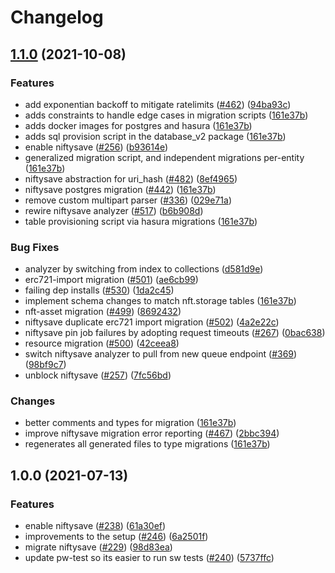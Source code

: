 # Changelog

## [1.1.0](https://www.github.com/ipfs-shipyard/nft.storage/compare/niftysave-v1.0.0...niftysave-v1.1.0) (2021-10-08)


### Features

* add exponentian backoff to mitigate ratelimits  ([#462](https://www.github.com/ipfs-shipyard/nft.storage/issues/462)) ([94ba93c](https://www.github.com/ipfs-shipyard/nft.storage/commit/94ba93cf72da35e323e363d793c0cf9d1d19d9db))
* adds constraints to handle edge cases in migration scripts ([161e37b](https://www.github.com/ipfs-shipyard/nft.storage/commit/161e37b5f615e3db238a20d1edda3c779ac658b5))
* adds docker images for postgres and hasura ([161e37b](https://www.github.com/ipfs-shipyard/nft.storage/commit/161e37b5f615e3db238a20d1edda3c779ac658b5))
* adds sql provision script in the database_v2 package ([161e37b](https://www.github.com/ipfs-shipyard/nft.storage/commit/161e37b5f615e3db238a20d1edda3c779ac658b5))
* enable niftysave ([#256](https://www.github.com/ipfs-shipyard/nft.storage/issues/256)) ([b93614e](https://www.github.com/ipfs-shipyard/nft.storage/commit/b93614ece6806611addea215726ff43f5f7f98bc))
* generalized migration script, and independent migrations per-entity ([161e37b](https://www.github.com/ipfs-shipyard/nft.storage/commit/161e37b5f615e3db238a20d1edda3c779ac658b5))
* niftysave abstraction for uri_hash ([#482](https://www.github.com/ipfs-shipyard/nft.storage/issues/482)) ([8ef4965](https://www.github.com/ipfs-shipyard/nft.storage/commit/8ef4965b00696f03f92958fd3eec829f00e6b702))
* niftysave postgres migration ([#442](https://www.github.com/ipfs-shipyard/nft.storage/issues/442)) ([161e37b](https://www.github.com/ipfs-shipyard/nft.storage/commit/161e37b5f615e3db238a20d1edda3c779ac658b5))
* remove custom multipart parser ([#336](https://www.github.com/ipfs-shipyard/nft.storage/issues/336)) ([029e71a](https://www.github.com/ipfs-shipyard/nft.storage/commit/029e71aefc1b152a080ffb5739e4f7c2565a1e57))
* rewire niftysave analyzer ([#517](https://www.github.com/ipfs-shipyard/nft.storage/issues/517)) ([b6b908d](https://www.github.com/ipfs-shipyard/nft.storage/commit/b6b908d80acb5bb18efa9e6bbea445b3bb30e1a4))
* table provisioning script via hasura migrations ([161e37b](https://www.github.com/ipfs-shipyard/nft.storage/commit/161e37b5f615e3db238a20d1edda3c779ac658b5))


### Bug Fixes

* analyzer by switching from index to collections ([d581d9e](https://www.github.com/ipfs-shipyard/nft.storage/commit/d581d9e410769342f7cb40808b414888207d07c3))
* erc721-import migration ([#501](https://www.github.com/ipfs-shipyard/nft.storage/issues/501)) ([ae6cb99](https://www.github.com/ipfs-shipyard/nft.storage/commit/ae6cb995b7356f60696b47e05a847b05f1a3739a))
* failing dep installs ([#530](https://www.github.com/ipfs-shipyard/nft.storage/issues/530)) ([1da2c45](https://www.github.com/ipfs-shipyard/nft.storage/commit/1da2c455f3fe1d3278c252dc47921b43789df68c))
* implement schema changes to match nft.storage tables ([161e37b](https://www.github.com/ipfs-shipyard/nft.storage/commit/161e37b5f615e3db238a20d1edda3c779ac658b5))
* nft-asset migration ([#499](https://www.github.com/ipfs-shipyard/nft.storage/issues/499)) ([8692432](https://www.github.com/ipfs-shipyard/nft.storage/commit/86924324c8215eef3a8799d1c1d740a6a919acd1))
* niftysave duplicate erc721 import migration ([#502](https://www.github.com/ipfs-shipyard/nft.storage/issues/502)) ([4a2e22c](https://www.github.com/ipfs-shipyard/nft.storage/commit/4a2e22ca7f7528c9176888f251a27e8c1fb55151))
* niftysave pin job failures by adopting request timeouts ([#267](https://www.github.com/ipfs-shipyard/nft.storage/issues/267)) ([0bac638](https://www.github.com/ipfs-shipyard/nft.storage/commit/0bac6385ef0417a7a3453172bf3a3ed9e664f9e6))
* resource migration ([#500](https://www.github.com/ipfs-shipyard/nft.storage/issues/500)) ([42ceea8](https://www.github.com/ipfs-shipyard/nft.storage/commit/42ceea80041eafe2f67d91805ec32242d01e63b7))
* switch niftysave analyzer to pull from new queue endpoint ([#369](https://www.github.com/ipfs-shipyard/nft.storage/issues/369)) ([98bf9c7](https://www.github.com/ipfs-shipyard/nft.storage/commit/98bf9c726b90001fe959f141b0f0e66f878b8a31))
* unblock niftysave ([#257](https://www.github.com/ipfs-shipyard/nft.storage/issues/257)) ([7fc56bd](https://www.github.com/ipfs-shipyard/nft.storage/commit/7fc56bdfbbbbe6a59a1ff7df9a42c81aad100635))


### Changes

* better comments and types for migration ([161e37b](https://www.github.com/ipfs-shipyard/nft.storage/commit/161e37b5f615e3db238a20d1edda3c779ac658b5))
* improve niftysave migration error reporting ([#467](https://www.github.com/ipfs-shipyard/nft.storage/issues/467)) ([2bbc394](https://www.github.com/ipfs-shipyard/nft.storage/commit/2bbc394dc94a13473c55dd15b1530ca96ca6bbe2))
* regenerates all generated files to type migrations ([161e37b](https://www.github.com/ipfs-shipyard/nft.storage/commit/161e37b5f615e3db238a20d1edda3c779ac658b5))

## 1.0.0 (2021-07-13)


### Features

* enable niftysave ([#238](https://www.github.com/ipfs-shipyard/nft.storage/issues/238)) ([61a30ef](https://www.github.com/ipfs-shipyard/nft.storage/commit/61a30efea3879ec38ba97d0e5b4d300182b50908))
* improvements to the setup ([#246](https://www.github.com/ipfs-shipyard/nft.storage/issues/246)) ([6a2501f](https://www.github.com/ipfs-shipyard/nft.storage/commit/6a2501f5c340af87c1571886961920280afec249))
* migrate niftysave ([#229](https://www.github.com/ipfs-shipyard/nft.storage/issues/229)) ([98d83ea](https://www.github.com/ipfs-shipyard/nft.storage/commit/98d83ea00a26363632ddaa33ab632831218f5a1e))
* update pw-test so its easier to run sw tests ([#240](https://www.github.com/ipfs-shipyard/nft.storage/issues/240)) ([5737ffc](https://www.github.com/ipfs-shipyard/nft.storage/commit/5737ffcb0323e20b31fdabdd305da075b92a9047))
